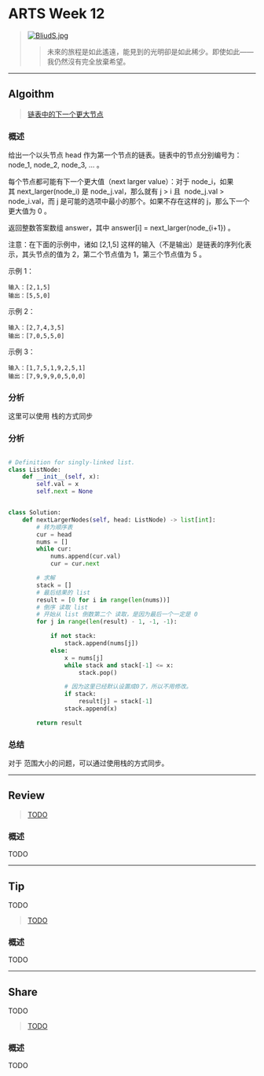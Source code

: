 # ARTS Week 12
>[![BliudS.jpg](https://s1.ax1x.com/2020/10/27/BliudS.jpg)](https://imgchr.com/i/BliudS)
>> 未來的旅程是如此遙遠，能見到的光明卻是如此稀少。即使如此——我仍然沒有完全放棄希望。


***
## Algoithm
>[链表中的下一个更大节点](https://leetcode-cn.com/problems/next-greater-node-in-linked-list)


### 概述
给出一个以头节点 head 作为第一个节点的链表。链表中的节点分别编号为：node_1, node_2, node_3, ... 。

每个节点都可能有下一个更大值（next larger value）：对于 node_i，如果其 next_larger(node_i) 是 node_j.val，那么就有 j > i 且  node_j.val > node_i.val，而 j 是可能的选项中最小的那个。如果不存在这样的 j，那么下一个更大值为 0 。

返回整数答案数组 answer，其中 answer[i] = next_larger(node_{i+1}) 。

注意：在下面的示例中，诸如 [2,1,5] 这样的输入（不是输出）是链表的序列化表示，其头节点的值为 2，第二个节点值为 1，第三个节点值为 5 。


示例 1：
    
    输入：[2,1,5]
    输出：[5,5,0]

示例 2：
    
    输入：[2,7,4,3,5]
    输出：[7,0,5,5,0]
    
示例 3：
    
    输入：[1,7,5,1,9,2,5,1]
    输出：[7,9,9,9,0,5,0,0]

### 分析
这里可以使用 栈的方式同步


### 分析

```python

# Definition for singly-linked list.
class ListNode:
    def __init__(self, x):
        self.val = x
        self.next = None


class Solution:
    def nextLargerNodes(self, head: ListNode) -> list[int]:
        # 转为顺序表
        cur = head
        nums = []
        while cur:
            nums.append(cur.val)
            cur = cur.next

        # 求解
        stack = []
        # 最后结果的 list
        result = [0 for i in range(len(nums))]
        # 倒序 读取 list
        # 开始从 list 倒数第二个 读取，是因为最后一个一定是 0
        for j in range(len(result) - 1, -1, -1):

            if not stack:
                stack.append(nums[j])
            else:
                x = nums[j]
                while stack and stack[-1] <= x:
                    stack.pop()

                # 因为这里已经默认设置成0了，所以不用修改。
                if stack:
                    result[j] = stack[-1]
                stack.append(x)

        return result

```


### 总结
对于 范围大小的问题，可以通过使用栈的方式同步。

***
## Review
> [TODO](TODO)

### 概述
TODO


***
## Tip
TODO
> [TODO](TODO)

### 概述
TODO


***
## Share
TODO
> [TODO](TODO)

### 概述
TODO
